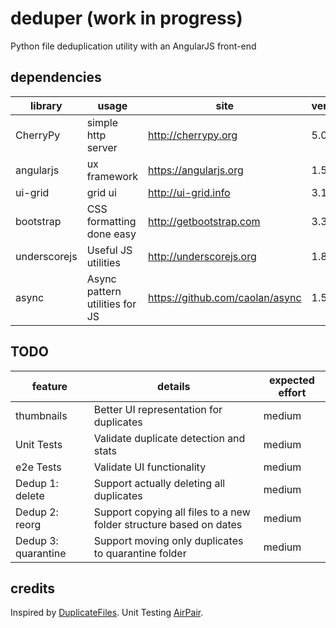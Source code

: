 # deduper (**work in progress**)
Python file deduplication utility with an AngularJS front-end

## dependencies
|library| usage | site | version
|-------|------|-------|---------|
|CherryPy | simple http server| http://cherrypy.org| 5.0.1 |
|angularjs|ux framework|https://angularjs.org|1.5.0|
|ui-grid | grid ui | http://ui-grid.info | 3.1.1 |
|bootstrap|CSS formatting done easy|http://getbootstrap.com|3.3.6|
|underscorejs|Useful JS utilities|http://underscorejs.org|1.8.3|
|async|Async pattern utilities for JS|https://github.com/caolan/async|1.5.2|

## TODO
|feature|details|expected effort|
|-------|-------|-------|
|thumbnails|Better UI representation for duplicates|medium|
|Unit Tests|Validate duplicate detection and stats|medium|
|e2e Tests|Validate UI functionality|medium|
|Dedup 1: delete|Support actually deleting all duplicates|medium|
|Dedup 2: reorg|Support copying all files to a new folder structure based on dates|medium|
|Dedup 3: quarantine|Support moving only duplicates to quarantine folder|medium|

## credits
Inspired by [DuplicateFiles](https://github.com/djruesch/Herramientas).
Unit Testing [AirPair](https://www.airpair.com/angularjs).
